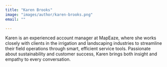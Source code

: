 ```yaml
---
title: "Karen Brooks"
image: "images/author/karen-brooks.png"
email: ""

---
```


Karen is an experienced account manager at MapEaze, where she works closely with clients in the irrigation and landscaping industries to streamline their field operations through smart, efficient service tools. Passionate about sustainability and customer success, Karen brings both insight and empathy to every conversation.
